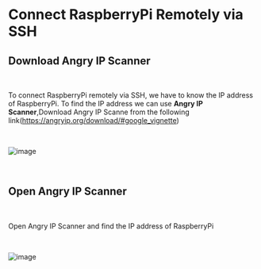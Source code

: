 # Connect RaspberryPi Remotely via SSH

## Download Angry IP Scanner

<br>

To connect RaspberryPi remotely via SSH, we have to know the IP address of RaspberryPi. To find the IP address we can use **Angry IP Scanner**,Download Angry IP Scanne from the following link(https://angryip.org/download/#google_vignette)

<br>

![image](https://user-images.githubusercontent.com/109785046/188049732-99270696-8695-45cb-9334-22a613baecc0.png)

<br>

## Open Angry IP Scanner

<br>

Open Angry IP Scanner and find the IP address of RaspberryPi 

<br>

![image](https://user-images.githubusercontent.com/109785046/188049100-7e9a93c7-4f39-44d8-a9d9-afcb90217619.png)
